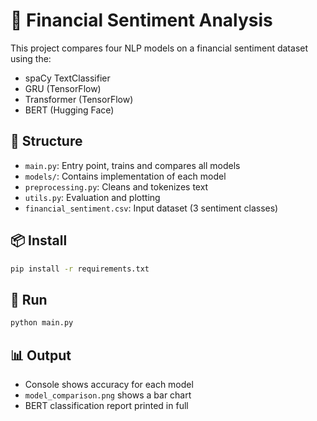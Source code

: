 # 🧠 Financial Sentiment Analysis

This project compares four NLP models on a financial sentiment dataset using the:

- spaCy TextClassifier
- GRU (TensorFlow)
- Transformer (TensorFlow)
- BERT (Hugging Face)

## 📁 Structure

- `main.py`: Entry point, trains and compares all models
- `models/`: Contains implementation of each model
- `preprocessing.py`: Cleans and tokenizes text
- `utils.py`: Evaluation and plotting
- `financial_sentiment.csv`: Input dataset (3 sentiment classes)

## 📦 Install

```bash
pip install -r requirements.txt
```

## 🚀 Run

```bash
python main.py
```

## 📊 Output

- Console shows accuracy for each model
- `model_comparison.png` shows a bar chart
- BERT classification report printed in full
